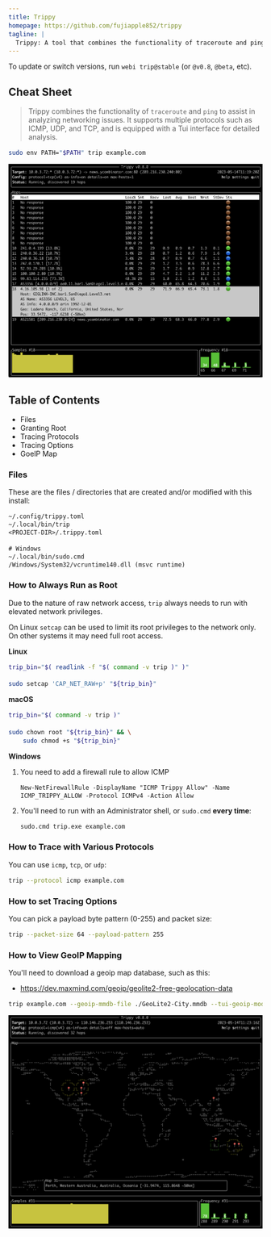 ```yaml
---
title: Trippy
homepage: https://github.com/fujiapple852/trippy
tagline: |
  Trippy: A tool that combines the functionality of traceroute and ping designed for networking issue analysis.
---
```


To update or switch versions, run `webi trip@stable` (or `@v0.8`, `@beta`, etc).

## Cheat Sheet

> Trippy combines the functionality of `traceroute` and `ping` to assist in
> analyzing networking issues. It supports multiple protocols such as ICMP, UDP,
> and TCP, and is equipped with a Tui interface for detailed analysis.

```sh
sudo env PATH="$PATH" trip example.com
```

![](https://github.com/fujiapple852/trippy/blob/0.8.0/assets/0.8.0/hop_details.png?raw=true)

## Table of Contents

- Files
- Granting Root
- Tracing Protocols
- Tracing Options
- GoeIP Map

### Files

These are the files / directories that are created and/or modified with this
install:

```text
~/.config/trippy.toml
~/.local/bin/trip
<PROJECT-DIR>/.trippy.toml

# Windows
~/.local/bin/sudo.cmd
/Windows/System32/vcruntime140.dll (msvc runtime)
```

### How to Always Run as Root

Due to the nature of raw network access, `trip` always needs to run with
elevated network privileges.

On Linux `setcap` can be used to limit its root privileges to the network only.
On other systems it may need full root access.

**Linux**

```sh
trip_bin="$( readlink -f "$( command -v trip )" )"

sudo setcap 'CAP_NET_RAW+p' "${trip_bin}"
```

**macOS**

```sh
trip_bin="$( command -v trip )"

sudo chown root "${trip_bin}" && \
    sudo chmod +s "${trip_bin}"
```

**Windows**

1. You need to add a firewall rule to allow ICMP
   ```pwsh
   New-NetFirewallRule -DisplayName "ICMP Trippy Allow" -Name ICMP_TRIPPY_ALLOW -Protocol ICMPv4 -Action Allow
   ```
2. You'll need to run with an Administrator shell, or `sudo.cmd` **every time**:
   ```sh
   sudo.cmd trip.exe example.com
   ```

### How to Trace with Various Protocols

You can use `icmp`, `tcp`, or `udp`:

```sh
trip --protocol icmp example.com
```

### How to set Tracing Options

You can pick a payload byte pattern (0-255) and packet size:

```sh
trip --packet-size 64 --payload-pattern 255
```

### How to View GeoIP Mapping

You'll need to download a geoip map database, such as this:

- <https://dev.maxmind.com/geoip/geolite2-free-geolocation-data>

```sh
trip example.com --geoip-mmdb-file ./GeoLite2-City.mmdb --tui-geoip-mode long
```

![](https://github.com/fujiapple852/trippy/raw/0.8.0/assets/0.8.0/world_map.png)
